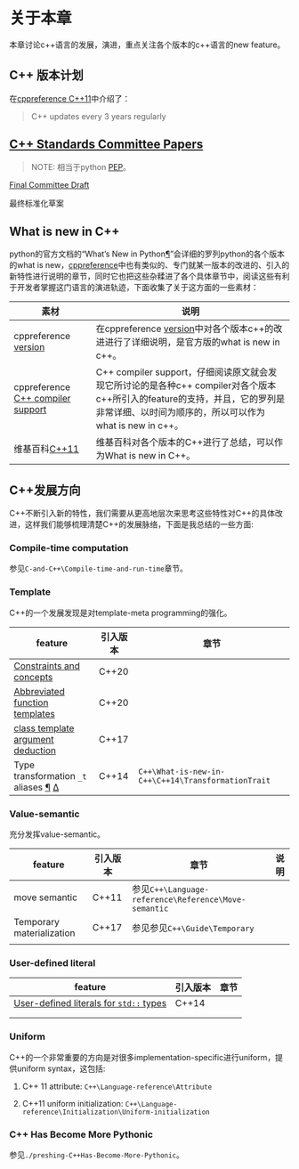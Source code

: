 # 关于本章

本章讨论c++语言的发展，演进，重点关注各个版本的c++语言的new feature。

## C++ 版本计划

在[cppreference C++11](https://en.cppreference.com/w/cpp/11)中介绍了：

> C++ updates every 3 years regularly



## [C++ Standards Committee Papers](http://www.open-std.org/jtc1/sc22/wg21/docs/papers/)

> NOTE: 相当于python [PEP](https://www.python.org/dev/peps/)。



[Final Committee Draft](http://www.open-std.org/JTC1/SC22/WG21/docs/papers/2011/n3249.html)

最终标准化草案



## What is new in C++

python的官方文档的“What’s New in Python[¶](https://docs.python.org/3/whatsnew/index.html#what-s-new-in-python)”会详细的罗列python的各个版本的what is new，[cppreference](https://en.cppreference.com/w/cpp)中也有类似的、专门就某一版本的改进的、引入的新特性进行说明的章节，同时它也把这些杂糅进了各个具体章节中，阅读这些有利于开发者掌握这门语言的演进轨迹，下面收集了关于这方面的一些素材：

| 素材                                                         | 说明                                                         |
| ------------------------------------------------------------ | ------------------------------------------------------------ |
| cppreference [version](https://en.cppreference.com/w/cpp/11) | 在cppreference [version](https://en.cppreference.com/w/cpp/11)中对各个版本c++的改进进行了详细说明，是官方版的what is new in c++。 |
| cppreference [C++ compiler support](https://en.cppreference.com/w/cpp/compiler_support) | C++ compiler support，仔细阅读原文就会发现它所讨论的是各种c++ compiler对各个版本c++所引入的feature的支持，并且，它的罗列是非常详细、以时间为顺序的，所以可以作为what is new in c++。 |
| 维基百科[C++11](https://en.wikipedia.org/wiki/C%2B%2B11)     | 维基百科对各个版本的C++进行了总结，可以作为What is new in C++。 |



## C++发展方向

C++不断引入新的特性，我们需要从更高地层次来思考这些特性对C++的具体改进，这样我们能够梳理清楚C++的发展脉络，下面是我总结的一些方面:

### Compile-time computation

参见`C-and-C++\Compile-time-and-run-time`章节。

### Template

C++的一个发展发现是对template-meta programming的强化。

| feature                                                      | 引入版本 | 章节                                               |
| ------------------------------------------------------------ | -------- | -------------------------------------------------- |
| [Constraints and concepts](https://en.cppreference.com/w/cpp/language/constraints) | C++20    |                                                    |
| [Abbreviated function templates](https://en.cppreference.com/w/cpp/language/function_template#Abbreviated_function_template) | C++20    |                                                    |
| [class template argument deduction](https://en.cppreference.com/w/cpp/language/class_template_argument_deduction) | C++17    |                                                    |
| Type transformation `_t` aliases [¶](https://isocpp.org/wiki/faq/cpp14-library#type-transformation-aliases) [Δ](https://isocpp.org/wiki/faq/cpp14-library#) | C++14    | `C++\What-is-new-in-C++\C++14\TransformationTrait` |



### Value-semantic

充分发挥value-semantic。

| feature                   | 引入版本 | 章节                                                 | 说明 |
| ------------------------- | -------- | ---------------------------------------------------- | ---- |
| move semantic             | C++11    | 参见`C++\Language-reference\Reference\Move-semantic` |      |
| Temporary materialization | C++17    | 参见参见`C++\Guide\Temporary`                        |      |
|                           |          |                                                      |      |



### User-defined literal

| feature                                                      | 引入版本 | 章节 |
| ------------------------------------------------------------ | -------- | ---- |
| [User-defined literals for `std::` types](https://isocpp.org/wiki/faq/cpp14-library#std-udls) | C++14    |      |
|                                                              |          |      |
|                                                              |          |      |



### Uniform

C++的一个非常重要的方向是对很多implementation-specific进行uniform，提供uniform syntax，这包括:

1) C++ 11 attribute: `C++\Language-reference\Attribute`

2) C++11 uniform initialization: `C++\Language-reference\Initialization\Uniform-initialization`



### C++ Has Become More Pythonic

参见`./preshing-C++Has-Become-More-Pythonic`。

